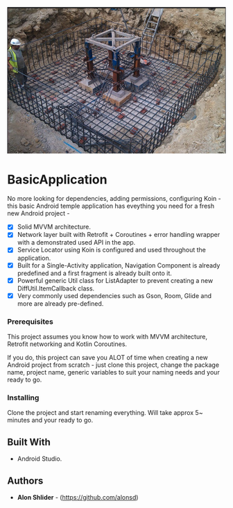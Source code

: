 <img src="https://github.com/alonsd/BasicApplication/blob/main/Basic%20Application%20Logo.png" width="700"/> 

# BasicApplication

No more looking for dependencies, adding permissions, configuring Koin -  this basic Android temple application has eveything you need for a fresh new Android project - 
 
- [x] Solid MVVM architecture.
- [x] Network layer built with Retrofit + Coroutines + error handling wrapper with a demonstrated used API in the app.
- [x] Service Locator using Koin is configured and used throughout the application.
- [x] Built for a Single-Activity application, Navigation Component is already predefined and a first fragment is already built onto it.
- [x] Powerful generic Util class for ListAdapter to prevent creating a new DiffUtil.ItemCallback class.
- [x] Very commonly used dependencies such as Gson, Room, Glide and more are already pre-defined.

### Prerequisites
This project assumes you know how to work with MVVM architecture, Retrofit networking and Kotlin Coroutines.

If you do, this project can save you ALOT of time when creating a new Android project from scratch - just clone this project, change the package name, project name, generic variables to suit your naming needs and your ready to go. 

### Installing

Clone the project and start renaming everything. Will take approx 5~ minutes and your ready to go. 

## Built With

- Android Studio.

## Authors

* **Alon Shlider** - (https://github.com/alonsd)

